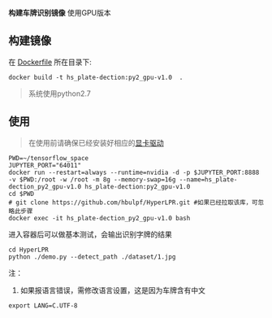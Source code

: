 ﻿**构建车牌识别镜像** 使用GPU版本

## 构建镜像
在 [Dockerfile](./Dockerfile) 所在目录下:  
```
docker build -t hs_plate-dection:py2_gpu-v1.0  .
```
> 系统使用python2.7

## 使用
> 在使用前请确保已经安装好相应的[显卡驱动](https://github.com/NVIDIA/nvidia-docker/wiki/Installation-(version-2.0)#prerequisites)
```
PWD=~/tensorflow_space
JUPYTER_PORT="64011"
docker run --restart=always --runtime=nvidia -d -p $JUPYTER_PORT:8888 -v $PWD:/root -w /root -m 8g --memory-swap=16g --name=hs_plate-dection_py2_gpu-v1.0 hs_plate-dection:py2_gpu-v1.0
cd $PWD
# git clone https://github.com/hbulpf/HyperLPR.git #如果已经拉取该库，可忽略此步骤
docker exec -it hs_plate-dection_py2_gpu-v1.0 bash
```

进入容器后可以做基本测试，会输出识别字牌的结果
```
cd HyperLPR
python ./demo.py --detect_path ./dataset/1.jpg
```

注：
1. 如果报语言错误，需修改语言设置，这是因为车牌含有中文
```
export LANG=C.UTF-8
```